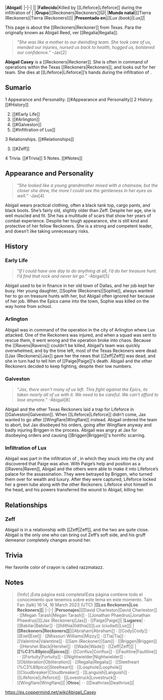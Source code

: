 |**Abigail**|
|-|-|
||
|**Fallecido**|Killed by [[Lifeforce\|Lifeforce]] during the infiltration of |
|**Grupo**|[[Reckoners\|Reckoners]]🐱︎|
|**Mundo natal**|[[Tierra (Reckoners)\|Tierra (Reckoners)]]|
|**Presentado en**|*[[Lux (book)\|Lux]]*|

This page is about the [[Reckoners\|Reckoner]] from Texas. Para the  originally known as Abigail Reed, ver [[Regalia\|Regalia]].
>“*She was like a mother to our dwindling team. She took care of us, mended our injuries, nursed us back to health, hugged us, bolstered our confidence.*”
\-Jax[2]


**Abigail Casey** is a [[Reckoners\|Reckoner]]. She is often in command of operations within the Texas [[Reckoners\|Reckoners]], and looks out for her team. She dies at [[Lifeforce\|Lifeforce]]’s hands during the infiltration of .

## Sumario

1 Appearance and Personality. [[#Appearance and Personality]] 
2 History. [[#History]] 

2. [[#Early Life]] 
2. [[#Arlington]] 
2. [[#Galveston]] 
2. [[#Infiltration of Lux]] 


3 Relationships. [[#Relationships]] 

3. [[#Zeff]] 


4 Trivia. [[#Trivia]] 
5 Notes. [[#Notes]] 


## Appearance and Personality
>“*She looked like a young grandmother mixed with a chainsaw, but the closer she drew, the more I could see the gentleness in her eyes as well.*”
\-Jax[4]


Abigail wears practical clothing, often a black tank top, cargo pants, and black boots. She’s fairly old, slightly older than Zeff. Despite her age, she is well muscled and fit. She has a multitude of scars that show her years of combat experience. Despite her tough appearance, she is still kind and protective of her fellow Reckoners. She is a strong and competent leader, and doesn’t like taking unnecessary risks.

## History
### Early Life
>“*If I could have one day to do anything at all, I’d do her treasure hunt. I’d find that rock and never let go.*”
\-Abigail[5]


Abigail used to be in finance in her old town of Dallas, and her job kept her busy. Her young daughter, [[Sophie (Reckoners)\|Sophie]], always wanted her to go on treasure hunts with her, but Abigail often ignored her because of her job. When the Epics came into the town, Sophie was killed on the way home from school.

### Arlington
Abigail was in command of the operation in the city of Arlington where Lux attacked. One of the Reckoners was injured, and when a squad was sent to rescue them, it went wrong and the operation broke into chaos. Because the [[Ravens\|Ravens]] couldn’t be killed, Abigail’s team was quickly overwhelmed, and by the time  left, most of the Texas Reckoners were dead. [[Jax (Reckoners)\|Jax]] gave her the news that [[Zeff\|Zeff]] was dead, and she in turn had to tell him of [[Paige\|Paige]]’s death. Abigail and the other Reckoners decided to keep fighting, despite their low numbers.

### Galveston
>“*Jax, there aren’t many of us left. This fight against the Epics, its taken nearly all of us with it. We need to be careful. We can’t afford to lose anymore.*”
\-Abigail[8]


Abigail and the other Texas Reckoners laid a trap for Lifeforce in [[Galveston\|Galveston]]. When [[Lifeforce\|Lifeforce]] didn’t come, Jax wanted to go after [[Wingflare\|Wingflare]] instead. Abigail ordered the team to abort, but Jax disobeyed his orders, going after Wingflare anyway and badly injuring Briggen in the process. Abigail was angry at Jax for disobeying orders and causing [[Briggen\|Briggen]]'s horrific scarring.

### Infiltration of Lux
Abigail was part in the infiltration of , in which they snuck into the city and discovered that Paige was alive. With Paige’s help and position as a [[Ravens\|Raven]], Abigail and the others were able to make it into Lifeforce’s palace for the assassination. They were betrayed by Briggen, who turned them over for wealth and luxury. After they were captured, Lifeforce locked her a green tube along with the other Reckoners. Lifeforce shot himself in the head, and his powers transferred the wound to Abigail, killing her.

## Relationships
### Zeff
Abigail is in a relationship with [[Zeff\|Zeff]], and the two are quite close. Abigail is the only one who can bring out Zeff’s soft side, and his gruff demeanor completely changes around her.

## Trivia
Her favorite color of crayon is called razzmatazz.
## Notes

> [!info] ¡Esta página está completa!Esta página contiene todo el conocimiento que tenemos sobre este tema en este momento.
Taln Fan (talk) 16:14, 16 March 2023 (UTC)
|**[[Los Reckoners\|Los Reckoners]]**|
|-|-|
|**Personajes**|[[David Charleston\|David Charleston]] · [[Megan Tarash\|Megan Tarash]] · [[Jonathan Phaedrus\|Jonathan Phaedrus]][[Jax (Reckoners)\|Jax]] · [[Paige\|Paige]]|
|**Lugares**| · [[Babilar\|Babilar]] · [[Ildithia\|Ildithia]][[Lux (ciudad)\|Lux]]|
|**[[Reckoners\|Reckoners]]**|[[Abraham\|Abraham]] · [[Cody\|Cody]] · [[Exel\|Exel]] · [[Missouri Williams\|Mizzy]] · [[Tia\|Tia]] · [[Valentine\|Valentine]] · [[Sam (Reckoner)\|Sam]] · [[Briggen\|Briggen]] · [[Hershel Black\|Hershel]] · [[Wade\|Wade]] · [[Zeff\|Zeff]]|
|**[[%C3%89pico\|Épicos]]**| · [[Conflux\|Conflux]] · [[Faultline\|Faultline]] ·  · [[Fortuity\|Fortuity]] · [[Nightwielder\|Nightwielder]] · [[Obliteration\|Obliteration]] · [[Regalia\|Regalia]] · [[Steelheart (%C3%89pico)\|Steelheart]] · [[Loophole\|Loophole]][[Cloudbreaker\|Cloudbreaker]] · [[Languish\|Languish]] · [[Lifeforce\|Lifeforce]] · [[Lovestruck\|Lovestruck]] · [[Wingflare\|Wingflare]]|
|**Otros**| ·  · [[Deathrise\|Deathrise]]|



https://es.coppermind.net/wiki/Abigail_Casey